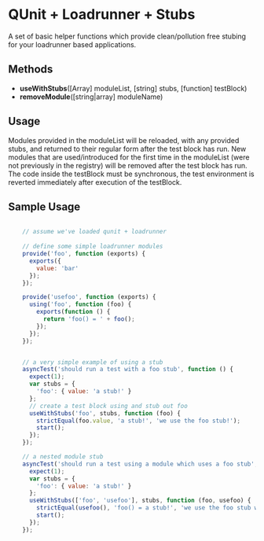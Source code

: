 QUnit + Loadrunner + Stubs
====================
A set of basic helper functions which provide clean/pollution free stubing for your loadrunner based applications.

Methods
-------------------   

 - **useWithStubs**([Array] moduleList, [string] stubs, [function] testBlock)
 - **removeModule**([string|array] moduleName)

Usage
-------------------
Modules provided in the moduleList will be reloaded, with any provided stubs, and returned to their regular form after the test block has run.
New modules that are used/introduced for the first time in the moduleList (were not previously in the registry) will be removed after the test block has run.
The code inside the testBlock must be synchronous, the test environment is reverted immediately after execution of the testBlock.

Sample Usage
-------------------
```javascript

    // assume we've loaded qunit + loadrunner
    
    // define some simple loadrunner modules
    provide('foo', function (exports) {
      exports({
        value: 'bar'
      });
    });

    provide('usefoo', function (exports) {
      using('foo', function (foo) {
        exports(function () {
          return 'foo() = ' + foo();
        });
      });
    });


    // a very simple example of using a stub
    asyncTest('should run a test with a foo stub', function () {
      expect(1);
      var stubs = {
        'foo': { value: 'a stub!' }
      };
      // create a test block using and stub out foo
      useWithStubs('foo', stubs, function (foo) {
        strictEqual(foo.value, 'a stub!', 'we use the foo stub!');
        start();
      });
    });

    // a nested module stub
    asyncTest('should run a test using a module which uses a foo stub', function () {
      expect(1);
      var stubs = {
        'foo': { value: 'a stub!' }
      };
      useWithStubs(['foo', 'usefoo'], stubs, function (foo, usefoo) {
        strictEqual(usefoo(), 'foo() = a stub!', 'we use the foo stub with the real usefoo!');
        start();
      });
    });


```
  